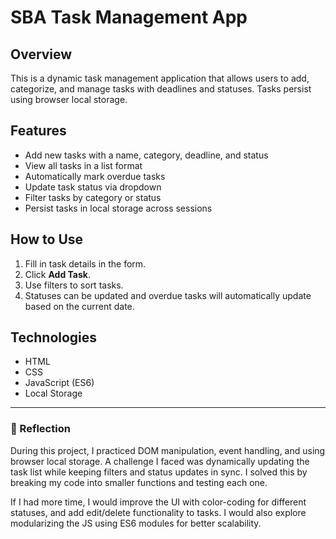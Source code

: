# SBA Task Management App

## Overview
This is a dynamic task management application that allows users to add, categorize, and manage tasks with deadlines and statuses. Tasks persist using browser local storage.

## Features
- Add new tasks with a name, category, deadline, and status
- View all tasks in a list format
- Automatically mark overdue tasks
- Update task status via dropdown
- Filter tasks by category or status
- Persist tasks in local storage across sessions

## How to Use
1. Fill in task details in the form.
2. Click **Add Task**.
3. Use filters to sort tasks.
4. Statuses can be updated and overdue tasks will automatically update based on the current date.

## Technologies
- HTML
- CSS
- JavaScript (ES6)
- Local Storage

---

### 🧠 Reflection

During this project, I practiced DOM manipulation, event handling, and using browser local storage. A challenge I faced was dynamically updating the task list while keeping filters and status updates in sync. I solved this by breaking my code into smaller functions and testing each one.

If I had more time, I would improve the UI with color-coding for different statuses, and add edit/delete functionality to tasks. I would also explore modularizing the JS using ES6 modules for better scalability.
